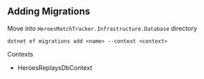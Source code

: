 ﻿## Adding Migrations
Move into `HeroesMatchTracker.Infrastructure.Database` directory
```
dotnet ef migrations add <name> --context <context>
```

Contexts
- HeroesReplaysDbContext
